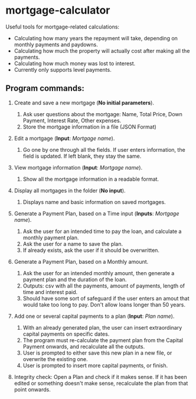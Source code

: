 # mortgage-calculator
Useful tools for mortgage-related calculations:

- Calculating how many years the repayment will take, depending on monthly payments and paydowns.
- Calculating how much the property will actually cost after making all the payments.
- Calculating how much money was lost to interest.
- Currently only supports level payments.

## Program commands:

1. Create and save a new mortgage (**No initial parameters**).
    1. Ask user questions about the mortgage: Name, Total Price, Down Payment, Interest Rate, Other expenses.
    1. Store the mortgage information in a file (JSON Format)

1. Edit a mortgage (**Input**: *Mortgage name*).
    1. Go one by one through all the fields. If user enters information, the field is updated. If left blank, they stay the same.

1. View mortgage information (**Input**: *Mortgage name*).
    1. Show all the mortgage information in a readable format.

1. Display all mortgages in the folder (**No input**).
    1. Displays name and basic information on saved mortgages.

1. Generate a Payment Plan, based on a Time input (**Inputs**: *Mortgage name*).
    1. Ask the user for an intended time to pay the loan, and calculate a monthly payment plan.
    1. Ask the user for a name to save the plan.
    1. If already exists, ask the user if it should be overwritten.

1. Generate a Payment Plan, based on a Monthly amount.
    1. Ask the user for an intended monthly amount, then generate a payment plan and the duration of the loan.
    1. Outputs: csv with all the payments, amount of payments, length of time and interest paid.
    1. Should have some sort of safeguard if the user enters an amout that would take too long to pay. Don't allow loans longer than 50 years.

1. Add one or several capital payments to a plan (**Input**: *Plan name*).
    1. With an already generated plan, the user can insert extraordinary capital payments on specific dates.
    1. The program must re-calculate the payment plan from the Capital Payment onwards, and recalculate all the outputs.
    1. User is prompted to either save this new plan in a new file, or overwrite the existing one.
    1. User is prompted to insert more capital payments, or finish.

1. Integrity check: Open a Plan and check if it makes sense. If it has been edited or something doesn't make sense, recalculate the plan from that point onwards.

